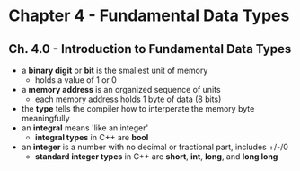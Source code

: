 # Chapter 4 - Fundamental Data Types

## Ch. 4.0 - Introduction to Fundamental Data Types
- a **binary digit** or **bit** is the smallest unit of memory
  - holds a value of 1 or 0
- a **memory address** is an organized sequence of units 
  - each memory address holds 1 byte of data (8 bits)
- the **type** tells the compiler how to interperate the memory byte meaningfully
- an **integral** means 'like an integer'
  - **integral types** in C++ are **bool**
- an **integer** is a number with no decimal or fractional part, includes +/-/0
  - **standard integer types** in C++ are **short**, **int**, **long**, and **long long**

